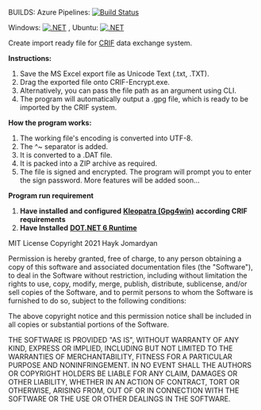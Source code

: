 BUILDS: 
Azure Pipelines: [![Build Status](https://jomardyan.visualstudio.com/jomardyan/_apis/build/status/jomardyan.CRIF-Encrypt?branchName=master)](https://jomardyan.visualstudio.com/jomardyan/_build/latest?definitionId=6&branchName=master) 

Windows: [![.NET](https://github.com/jomardyan/CRIF-Encrypt/actions/workflows/dotnetWindows.yml/badge.svg)](https://github.com/jomardyan/CRIF-Encrypt/actions/workflows/dotnetWindows.yml) , Ubuntu: [![.NET](https://github.com/jomardyan/CRIF-Encrypt/actions/workflows/dotnetUbuntu.yml/badge.svg)](https://github.com/jomardyan/CRIF-Encrypt/actions/workflows/dotnetUbuntu.yml)
 
Create import ready file for [CRIF](https://www.crif.pl/) data exchange system. 

**Instructions:**

1. Save the MS Excel export file as Unicode Text (.txt, .TXT).
2. Drag the exported file onto CRIF-Encrypt.exe.
3. Alternatively, you can pass the file path as an argument using CLI.
4. The program will automatically output a .gpg file, which is ready to be imported by the CRIF system.

**How the program works:**
1. The working file's encoding is converted into UTF-8.
2. The ^~ separator is added.
3. It is converted to a .DAT file.
4. It is packed into a ZIP archive as required.
5. The file is signed and encrypted. The program will prompt you to enter the sign password.
More features will be added soon...

**Program run requirement**

1. **Have installed and  configured** [**Kleopatra (Gpg4win)**](https://www.gpg4win.org/download.html) **according CRIF requirements**
2. **Have Installed** [**DOT.NET 6 Runtime**](https://dotnet.microsoft.com/download/dotnet/6.0/runtime)


MIT License
Copyright 2021 Hayk Jomardyan

Permission is hereby granted, free of charge, to any person obtaining a copy of this software and associated documentation files (the "Software"), to deal in the Software without restriction, including without limitation the rights to use, copy, modify, merge, publish, distribute, sublicense, and/or sell copies of the Software, and to permit persons to whom the Software is furnished to do so, subject to the following conditions:

The above copyright notice and this permission notice shall be included in all copies or substantial portions of the Software.

THE SOFTWARE IS PROVIDED "AS IS", WITHOUT WARRANTY OF ANY KIND, EXPRESS OR IMPLIED, INCLUDING BUT NOT LIMITED TO THE WARRANTIES OF MERCHANTABILITY, FITNESS FOR A PARTICULAR PURPOSE AND NONINFRINGEMENT. IN NO EVENT SHALL THE AUTHORS OR COPYRIGHT HOLDERS BE LIABLE FOR ANY CLAIM, DAMAGES OR OTHER LIABILITY, WHETHER IN AN ACTION OF CONTRACT, TORT OR OTHERWISE, ARISING FROM, OUT OF OR IN CONNECTION WITH THE SOFTWARE OR THE USE OR OTHER DEALINGS IN THE SOFTWARE.
